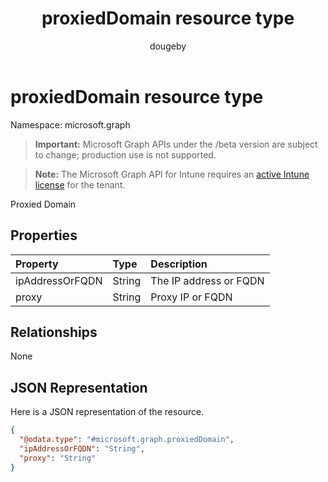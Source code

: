 ﻿---
title: "proxiedDomain resource type"
description: "Proxied Domain"
author: "dougeby"
localization_priority: Normal
ms.prod: "intune"
doc_type: resourcePageType
---

# proxiedDomain resource type

Namespace: microsoft.graph

> **Important:** Microsoft Graph APIs under the /beta version are subject to change; production use is not supported.

> **Note:** The Microsoft Graph API for Intune requires an [active Intune license](https://go.microsoft.com/fwlink/?linkid=839381) for the tenant.

Proxied Domain

## Properties

| Property        | Type   | Description            |
| :-------------- | :----- | :--------------------- |
| ipAddressOrFQDN | String | The IP address or FQDN |
| proxy           | String | Proxy IP or FQDN       |

## Relationships

None

## JSON Representation

Here is a JSON representation of the resource.

<!-- {
  "blockType": "resource",
  "@odata.type": "microsoft.graph.proxiedDomain"
}
-->

```json
{
  "@odata.type": "#microsoft.graph.proxiedDomain",
  "ipAddressOrFQDN": "String",
  "proxy": "String"
}
```
